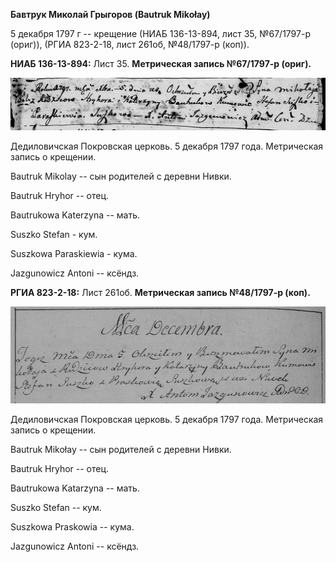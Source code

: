 **Бавтрук Миколай Грыгоров (Bautruk Mikołay)**

5 декабря 1797 г -- крещение (НИАБ 136-13-894, лист 35, №67/1797-р
(ориг)), (РГИА 823-2-18, лист 261об, №48/1797-р (коп)).

**НИАБ 136-13-894:** Лист 35. **Метрическая запись №67/1797-р (ориг).**

![](./media/68f7530e8a05ef33a66955d01af9742c8c7d52e5.png)

Дедиловичская Покровская церковь. 5 декабря 1797 года. Метрическая
запись о крещении.

Bautruk Mikolay -- сын родителей с деревни Нивки.

Bautruk Hryhor -- отец.

Bautrukowa Katerzyna -- мать.

Suszko Stefan - кум.

Suszkowa Paraskiewia - кума.

Jazgunowicz Antoni -- ксёндз.

**РГИА 823-2-18:** Лист 261об. **Метрическая запись №48/1797-р (коп).**

![](./media/45210b7d150b17827b573582dfb56571812c484d.png)

Дедиловичская Покровская церковь. 5 декабря 1797 года. Метрическая
запись о крещении.

Bautruk Mikołay -- сын родителей с деревни Нивки.

Bautruk Hryhor -- отец.

Bautrukowa Katarzyna -- мать.

Suszko Stefan -- кум.

Suszkowa Praskowia -- кума.

Jazgunowicz Antoni -- ксёндз.
